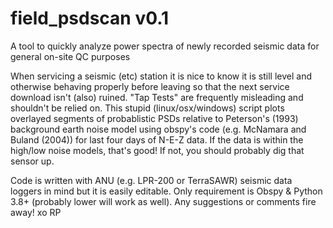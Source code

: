 # field_psdscan v0.1
A tool to quickly analyze power spectra of newly recorded seismic data for general on-site QC purposes

When servicing a seismic (etc) station it is nice to know it is still level and otherwise behaving properly before leaving so that the next service download isn't (also) ruined. "Tap Tests" are frequently misleading and shouldn't be relied on. This stupid (linux/osx/windows) script plots overlayed segments of probablistic PSDs relative to Peterson's (1993) background earth noise model using obspy's code (e.g. McNamara and Buland (2004)) for last four days of N-E-Z data. If the data is within the high/low noise models, that's good! If not, you should probably dig that sensor up.

Code is written with ANU (e.g. LPR-200 or TerraSAWR) seismic data loggers in mind but it is easily editable. Only requirement is Obspy & Python 3.8+ (probably lower will work as well). Any suggestions or comments fire away! xo RP

